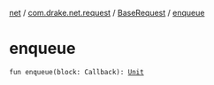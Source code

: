 [net](../../index.md) / [com.drake.net.request](../index.md) / [BaseRequest](index.md) / [enqueue](./enqueue.md)

# enqueue

`fun enqueue(block: Callback): `[`Unit`](https://kotlinlang.org/api/latest/jvm/stdlib/kotlin/-unit/index.html)
